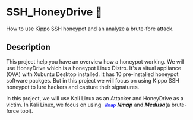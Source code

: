 # SSH_HoneyDrive :honeybee:
How to use Kippo SSH honeypot and an analyze a brute-fore attack.
## Description
This project help you have an overview how a honeypot working. We will use HoneyDrive 
which is a honeypot Linux Distro. It's a vitual appliance (OVA) with Xubuntu Desktop
installed. It has 10 pre-installed honeypot software packges. But in this project 
we will focus on using Kippo SSH honeypot to lure hackers and capture their signatures.

In this project, we will use Kali Linux as an Attacker and HoneyDrive as a victim. In Kali 
Linux, we focus on using <code style="color : blue"> **_Nmap_**</code> **_Nmap_** and **_Medusa_**(a brute-force tool). 





